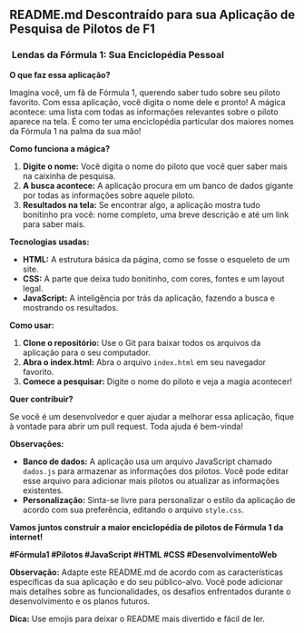 ## **README.md Descontraído para sua Aplicação de Pesquisa de Pilotos de F1**

### ️ **Lendas da Fórmula 1: Sua Enciclopédia Pessoal**

**O que faz essa aplicação?**

Imagina você, um fã de Fórmula 1, querendo saber tudo sobre seu piloto favorito. Com essa aplicação, você digita o nome dele e pronto! A mágica acontece: uma lista com todas as informações relevantes sobre o piloto aparece na tela. É como ter uma enciclopédia particular dos maiores nomes da Fórmula 1 na palma da sua mão!

**Como funciona a mágica?**

1. **Digite o nome:** Você digita o nome do piloto que você quer saber mais na caixinha de pesquisa.
2. **A busca acontece:** A aplicação procura em um banco de dados gigante por todas as informações sobre aquele piloto.
3. **Resultados na tela:** Se encontrar algo, a aplicação mostra tudo bonitinho pra você: nome completo, uma breve descrição e até um link para saber mais.

**Tecnologias usadas:**

* **HTML:** A estrutura básica da página, como se fosse o esqueleto de um site.
* **CSS:** A parte que deixa tudo bonitinho, com cores, fontes e um layout legal.
* **JavaScript:** A inteligência por trás da aplicação, fazendo a busca e mostrando os resultados.

**Como usar:**

1. **Clone o repositório:** Use o Git para baixar todos os arquivos da aplicação para o seu computador.
2. **Abra o index.html:** Abra o arquivo `index.html` em seu navegador favorito.
3. **Comece a pesquisar:** Digite o nome do piloto e veja a magia acontecer!

**Quer contribuir?**

Se você é um desenvolvedor e quer ajudar a melhorar essa aplicação, fique à vontade para abrir um pull request. Toda ajuda é bem-vinda!

**Observações:**

* **Banco de dados:** A aplicação usa um arquivo JavaScript chamado `dados.js` para armazenar as informações dos pilotos. Você pode editar esse arquivo para adicionar mais pilotos ou atualizar as informações existentes.
* **Personalização:** Sinta-se livre para personalizar o estilo da aplicação de acordo com sua preferência, editando o arquivo `style.css`.

**Vamos juntos construir a maior enciclopédia de pilotos de Fórmula 1 da internet!** 

**#Fórmula1 #Pilotos #JavaScript #HTML #CSS #DesenvolvimentoWeb**

**Observação:** Adapte este README.md de acordo com as características específicas da sua aplicação e do seu público-alvo. Você pode adicionar mais detalhes sobre as funcionalidades, os desafios enfrentados durante o desenvolvimento e os planos futuros.

**Dica:** Use emojis para deixar o README mais divertido e fácil de ler. 
